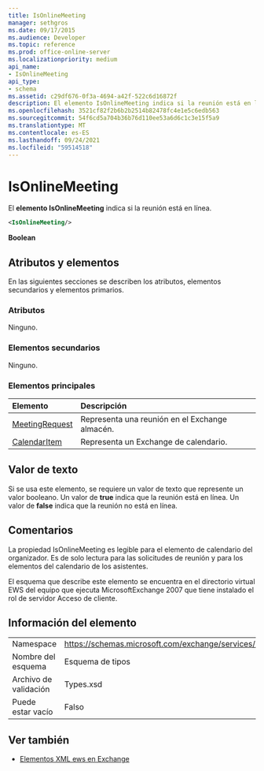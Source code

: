 ```yaml
---
title: IsOnlineMeeting
manager: sethgros
ms.date: 09/17/2015
ms.audience: Developer
ms.topic: reference
ms.prod: office-online-server
ms.localizationpriority: medium
api_name:
- IsOnlineMeeting
api_type:
- schema
ms.assetid: c29df676-0f3a-4694-a42f-522c6d16872f
description: El elemento IsOnlineMeeting indica si la reunión está en línea.
ms.openlocfilehash: 3521cf82f2b6b2b2514b82478fc4e1e5c6edb563
ms.sourcegitcommit: 54f6cd5a704b36b76d110ee53a6d6c1c3e15f5a9
ms.translationtype: MT
ms.contentlocale: es-ES
ms.lasthandoff: 09/24/2021
ms.locfileid: "59514518"
---
```

# <a name="isonlinemeeting"></a>IsOnlineMeeting

El **elemento IsOnlineMeeting** indica si la reunión está en línea. 
  
```xml
<IsOnlineMeeting/>
```

 **Boolean**
## <a name="attributes-and-elements"></a>Atributos y elementos

En las siguientes secciones se describen los atributos, elementos secundarios y elementos primarios.
  
### <a name="attributes"></a>Atributos

Ninguno.
  
### <a name="child-elements"></a>Elementos secundarios

Ninguno.
  
### <a name="parent-elements"></a>Elementos principales

|**Elemento**|**Descripción**|
|:-----|:-----|
|[MeetingRequest](meetingrequest.md) <br/> |Representa una reunión en el Exchange almacén.  <br/> |
|[CalendarItem](calendaritem.md) <br/> |Representa un Exchange de calendario.  <br/> |
   
## <a name="text-value"></a>Valor de texto

Si se usa este elemento, se requiere un valor de texto que represente un valor booleano. Un valor de **true** indica que la reunión está en línea. Un valor de **false** indica que la reunión no está en línea. 
  
## <a name="remarks"></a>Comentarios

La propiedad IsOnlineMeeting es legible para el elemento de calendario del organizador. Es de solo lectura para las solicitudes de reunión y para los elementos del calendario de los asistentes.
  
El esquema que describe este elemento se encuentra en el directorio virtual EWS del equipo que ejecuta MicrosoftExchange 2007 que tiene instalado el rol de servidor Acceso de cliente.
  
## <a name="element-information"></a>Información del elemento

|||
|:-----|:-----|
|Namespace  <br/> |https://schemas.microsoft.com/exchange/services/2006/types  <br/> |
|Nombre del esquema  <br/> |Esquema de tipos  <br/> |
|Archivo de validación  <br/> |Types.xsd  <br/> |
|Puede estar vacío  <br/> |Falso  <br/> |
   
## <a name="see-also"></a>Ver también



- [Elementos XML ews en Exchange](ews-xml-elements-in-exchange.md)

